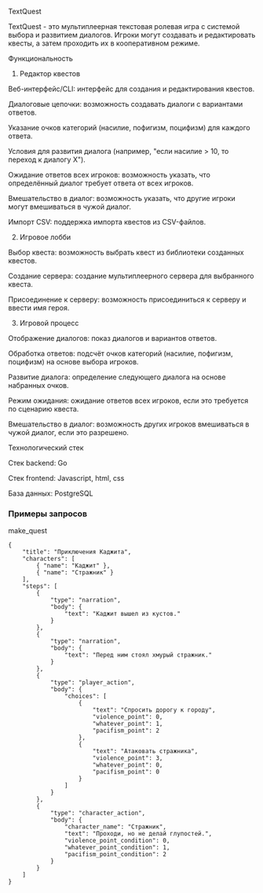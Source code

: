 TextQuest

TextQuest - это мультиплеерная текстовая ролевая игра с системой выбора и развитием диалогов. Игроки могут создавать и редактировать квесты, а затем проходить их в кооперативном режиме.

Функциональность

1. Редактор квестов

Веб-интерфейс/CLI: интерфейс для создания и редактирования квестов.

Диалоговые цепочки: возможность создавать диалоги с вариантами ответов.

Указание очков категорий (насилие, пофигизм, поцифизм) для каждого ответа.

Условия для развития диалога (например, "если насилие > 10, то переход к диалогу X").

Ожидание ответов всех игроков: возможность указать, что определённый диалог требует ответа от всех игроков.

Вмешательство в диалог: возможность указать, что другие игроки могут вмешиваться в чужой диалог.

Импорт CSV: поддержка импорта квестов из CSV-файлов.

2. Игровое лобби

Выбор квеста: возможность выбрать квест из библиотеки созданных квестов.

Создание сервера: создание мультиплеерного сервера для выбранного квеста.

Присоединение к серверу: возможность присоединиться к серверу и ввести имя героя.

3. Игровой процесс

Отображение диалогов: показ диалогов и вариантов ответов.

Обработка ответов: подсчёт очков категорий (насилие, пофигизм, поцифизм) на основе выбора игроков.

Развитие диалога: определение следующего диалога на основе набранных очков.

Режим ожидания: ожидание ответов всех игроков, если это требуется по сценарию квеста.

Вмешательство в диалог: возможность других игроков вмешиваться в чужой диалог, если это разрешено.

Технологический стек

Стек backend: Go

Стек frontend: Javascript, html, css

База данных: PostgreSQL


### Примеры запросов

make_quest
```
{
    "title": "Приключения Каджита",
    "characters": [
        { "name": "Каджит" },
        { "name": "Стражник" }
    ],
    "steps": [
        {
            "type": "narration",
            "body": {
                "text": "Каджит вышел из кустов."
            }
        },
        {
            "type": "narration",
            "body": {
                "text": "Перед ним стоял хмурый стражник."
            }
        },
        {
            "type": "player_action",
            "body": {
                "choices": [
                    {
                        "text": "Спросить дорогу к городу",
                        "violence_point": 0,
                        "whatever_point": 1,
                        "pacifism_point": 2
                    },
                    {
                        "text": "Атаковать стражника",
                        "violence_point": 3,
                        "whatever_point": 0,
                        "pacifism_point": 0
                    }
                ]
            }
        },
        {
            "type": "character_action",
            "body": {
                "character_name": "Стражник",
                "text": "Проходи, но не делай глупостей.",
                "violence_point_condition": 0,
                "whatever_point_condition": 1,
                "pacifism_point_condition": 2
            }
        }
    ]
}
```